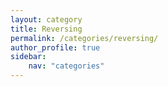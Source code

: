 ```yaml
---
layout: category
title: Reversing
permalink: /categories/reversing/
author_profile: true
sidebar:
    nav: "categories"
---
```

